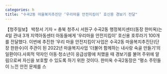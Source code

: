 ```yaml
---
categories: h
title: "수곡2동 마을복지추진단 ‘우리마을 안전지킴이’ 호신용 경보기 전달"
---
```

【청주일보】 박창서 기자 = 충북 청주시 서원구 수곡2동 행정복지센터(동장 한미옥)는 4일 관내 3개 지역아동센터 아동들에게 ‘우리마을 안전지킴이’ 호신용 호루라기 100개를 전달했다. 이번에 추진한 ‘우리 마을 안전지킴이’사업은 수곡2동 마을복지추진단(단장 한완수)이 주관이 된 2022년 마을복지사업 ‘더불어 함께하는 내사랑 숙골 만들기’의 일환이다.사회적 약자인 아동·청소년이 응급상황에 처했을 때 경보기를 불어 주위에 알림으로써 자신을 보호할 수 있도록 하기 위한 것이다. 한미옥 수곡2동장은 “평소 주민들이 느낀 안전 문제를 스